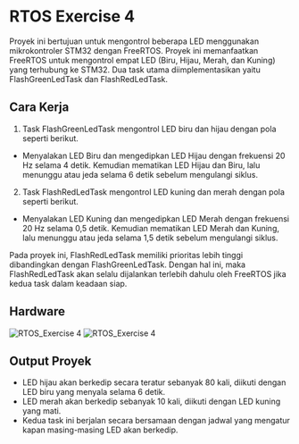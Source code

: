 # RTOS Exercise 4
Proyek ini bertujuan untuk mengontrol beberapa LED menggunakan mikrokontroler STM32 dengan FreeRTOS. Proyek ini memanfaatkan FreeRTOS untuk mengontrol empat LED (Biru, Hijau, Merah, dan Kuning) yang terhubung ke STM32. Dua task utama diimplementasikan yaitu FlashGreenLedTask dan FlashRedLedTask.


## Cara Kerja 
1. Task FlashGreenLedTask mengontrol LED biru dan hijau dengan pola seperti berikut.
- Menyalakan LED Biru dan mengedipkan LED Hijau dengan frekuensi 20 Hz selama 4 detik. Kemudian mematikan LED Hijau dan Biru, lalu menunggu atau jeda selama 6 detik sebelum mengulangi siklus.
2. Task FlashRedLedTask mengontrol LED kuning dan merah dengan pola seperti berikut.
- Menyalakan LED Kuning dan mengedipkan LED Merah dengan frekuensi 20 Hz selama 0,5 detik. Kemudian mematikan LED Merah dan Kuning, lalu menunggu atau jeda selama 1,5 detik sebelum mengulangi siklus.

Pada proyek ini, FlashRedLedTask memiliki prioritas lebih tinggi dibandingkan dengan FlashGreenLedTask. Dengan hal ini, maka FlashRedLedTask akan selalu dijalankan terlebih dahulu oleh FreeRTOS jika kedua task dalam keadaan siap. 


## Hardware 
![RTOS_Exercise 4](https://github.com/user-attachments/assets/cc0972f9-3e15-4d39-934e-4ac2baa23c8f)
![RTOS_Exercise 4](https://github.com/user-attachments/assets/9ed970e6-2eef-4569-83d3-818812091cb4)


## Output Proyek
* LED hijau akan berkedip secara teratur sebanyak 80 kali, diikuti dengan LED biru yang menyala selama 6 detik.
* LED merah akan berkedip sebanyak 10 kali, diikuti dengan LED kuning yang mati.
* Kedua task ini berjalan secara bersamaan dengan jadwal yang mengatur kapan masing-masing LED akan berkedip.
